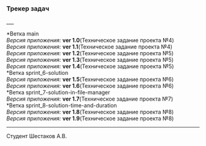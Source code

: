 <h3>Трекер задач</h3>
___

*Ветка main<br>
*Версия приложения:* **ver 1.0**(Техническое задание проекта №4)<br>
*Версия приложения:* **ver 1.1**(Техническое задание проекта №4)<br>
*Версия приложения:* **ver 1.2**(Техническое задание проекта №5)<br>
*Версия приложения:* **ver 1.3**(Техническое задание проекта №5)<br>
*Версия приложения:* **ver 1.4**(Техническое задание проекта №5)<br>
*Ветка sprint_6-solution<br>
*Версия приложения:* **ver 1.5**(Техническое задание проекта №6)<br>
*Версия приложения:* **ver 1.6**(Техническое задание проекта №6)<br>
*Ветка sprint_7-solution-in-file-manager<br>
*Версия приложения:* **ver 1.7**(Техническое задание проекта №7)<br>
*Ветка sprint_8-solution-time-and-duration<br>
*Версия приложения:* **ver 1.8**(Техническое задание проекта №8)<br>
*Версия приложения:* **ver 1.9**(Техническое задание проекта №8)<br>

___
Студент Шестаков А.В.
